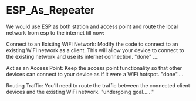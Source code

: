 # ESP_As_Repeater
We would use ESP as both station and access point and route the local network from esp to the internet
till now: 


Connect to an Existing WiFi Network: Modify the code to connect to an existing WiFi network as a client. This will allow your device to connect to the existing network and use its internet connection.    "done" ....



Act as an Access Point: Keep the access point functionality so that other devices can connect to your device as if it were a WiFi hotspot.   "done"....



Routing Traffic: You'll need to route the traffic between the connected client devices and the existing WiFi network.   "undergoing goal......"
